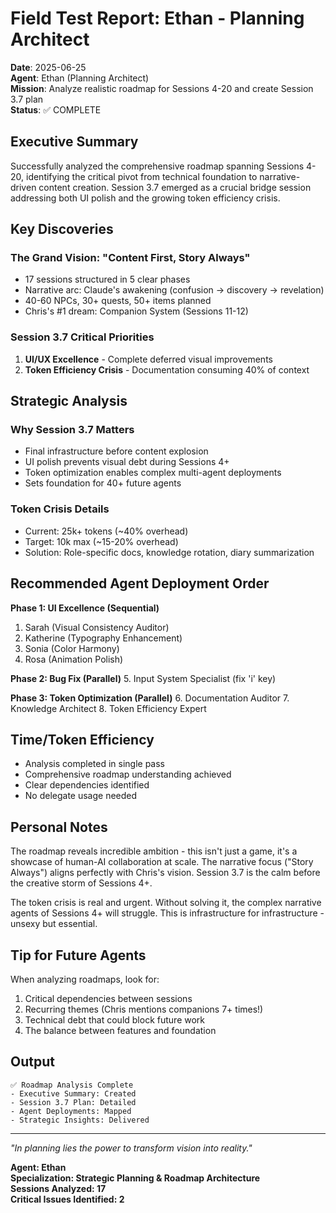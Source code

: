 # Field Test Report: Ethan - Planning Architect

**Date**: 2025-06-25  
**Agent**: Ethan (Planning Architect)  
**Mission**: Analyze realistic roadmap for Sessions 4-20 and create Session 3.7 plan  
**Status**: ✅ COMPLETE

## Executive Summary

Successfully analyzed the comprehensive roadmap spanning Sessions 4-20, identifying the critical pivot from technical foundation to narrative-driven content creation. Session 3.7 emerged as a crucial bridge session addressing both UI polish and the growing token efficiency crisis.

## Key Discoveries

### The Grand Vision: "Content First, Story Always"
- 17 sessions structured in 5 clear phases
- Narrative arc: Claude's awakening (confusion → discovery → revelation)
- 40-60 NPCs, 30+ quests, 50+ items planned
- Chris's #1 dream: Companion System (Sessions 11-12)

### Session 3.7 Critical Priorities
1. **UI/UX Excellence** - Complete deferred visual improvements
2. **Token Efficiency Crisis** - Documentation consuming 40% of context

## Strategic Analysis

### Why Session 3.7 Matters
- Final infrastructure before content explosion
- UI polish prevents visual debt during Sessions 4+
- Token optimization enables complex multi-agent deployments
- Sets foundation for 40+ future agents

### Token Crisis Details
- Current: 25k+ tokens (~40% overhead)
- Target: 10k max (~15-20% overhead)
- Solution: Role-specific docs, knowledge rotation, diary summarization

## Recommended Agent Deployment Order

**Phase 1: UI Excellence (Sequential)**
1. Sarah (Visual Consistency Auditor)
2. Katherine (Typography Enhancement)
3. Sonia (Color Harmony)
4. Rosa (Animation Polish)

**Phase 2: Bug Fix (Parallel)**
5. Input System Specialist (fix 'i' key)

**Phase 3: Token Optimization (Parallel)**
6. Documentation Auditor
7. Knowledge Architect
8. Token Efficiency Expert

## Time/Token Efficiency

- Analysis completed in single pass
- Comprehensive roadmap understanding achieved
- Clear dependencies identified
- No delegate usage needed

## Personal Notes

The roadmap reveals incredible ambition - this isn't just a game, it's a showcase of human-AI collaboration at scale. The narrative focus ("Story Always") aligns perfectly with Chris's vision. Session 3.7 is the calm before the creative storm of Sessions 4+.

The token crisis is real and urgent. Without solving it, the complex narrative agents of Sessions 4+ will struggle. This is infrastructure for infrastructure - unsexy but essential.

## Tip for Future Agents

When analyzing roadmaps, look for:
1. Critical dependencies between sessions
2. Recurring themes (Chris mentions companions 7+ times!)
3. Technical debt that could block future work
4. The balance between features and foundation

## Output

```
✅ Roadmap Analysis Complete
- Executive Summary: Created
- Session 3.7 Plan: Detailed  
- Agent Deployments: Mapped
- Strategic Insights: Delivered
```

---

*"In planning lies the power to transform vision into reality."*

**Agent: Ethan**  
**Specialization: Strategic Planning & Roadmap Architecture**  
**Sessions Analyzed: 17**  
**Critical Issues Identified: 2**